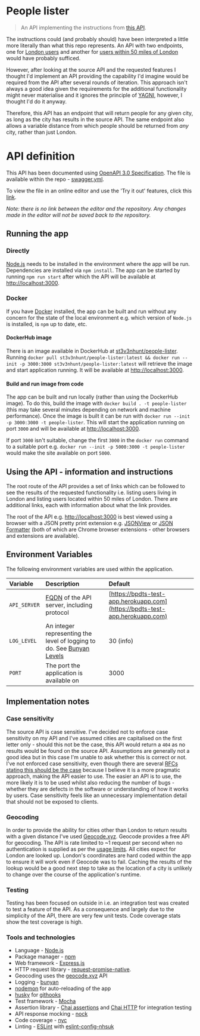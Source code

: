 # People lister

> An API implementing the instructions from
[this API](https://bpdts-test-app.herokuapp.com/instructions).

The instructions could (and probably should) have been interpreted a little
more literally than what this repo represents. An API with two endpoints, one
for
[London users](https://people-lister.azurewebsites.net/people?location=london)
and another for
[users within 50 miles of London](https://people-lister.azurewebsites.net/people?location=london&distance=50)
would have probably sufficed.

However, after looking at the source API and the requested features I
thought I'd implement an API providing the capability I'd imagine would be
required from the API after several rounds of iteration. This approach isn't
always a good idea given the requirements for the additional functionality
might never materialise and it ignores the principle of
[YAGNI](https://martinfowler.com/bliki/Yagni.html), however, I thought I'd do
it anyway.

Therefore, this API has an endpoint that will return people for any given city,
as long as the city has results in the source API. The same endpoint also
allows a variable distance from which people should be returned from _any_
city, rather than just London.

# API definition

This API has been documented using
[OpenAPI 3.0 Specification](https://swagger.io/docs/specification/about/).
The file is available within the repo - [swagger.yml](swagger.yml).

To view the file in an online editor and use the 'Try it out' features, click
this
[link](https://editor.swagger.io?url=https://raw.githubusercontent.com/st3v3nhunt/people-lister/master/swagger.yml).

_Note: there is no link between the editor and the repository. Any changes made
in the editor will not be saved back to the repository._

## Running the app

### Directly

[Node.js](https://nodejs.org/en/) needs to be installed in the environment
where the app will be run.  Dependencies are installed via `npm install`.
The app can be started by running `npm run start` after which the API will be
available at [http://localhost:3000](http://localhost:3000).

### Docker

If you have [Docker](https://www.docker.com/) installed, the app can be built
and run without any concern for the state of the local environment e.g. which
version of `Node.js` is installed, is `npm` up to date, etc.

#### DockerHub image

There is an image available in DockerHub at
[st3v3nhunt/people-lister](https://hub.docker.com/r/st3v3nhunt/people-lister).
Running `docker pull st3v3nhunt/people-lister:latest && docker run
--init -p 3000:3000 st3v3nhunt/people-lister:latest` will retrieve the image
and start application running.
It will be available at [http://localhost:3000](http://localhost:3000).

#### Build and run image from code

The app can be built and run locally (rather than using the DockerHub image).
To do this, build the image with `docker build . -t people-lister` (this may
take several minutes depending on network and machine performance).
Once the image is built it can be run with `docker run --init -p
3000:3000 -t people-lister`. This will start the application running on port
`3000` and will be available at [http://localhost:3000](http://localhost:3000).

If port `3000` isn't suitable, change the first `3000` in the `docker run` command
to a suitable port e.g. `docker run --init -p 5000:3000 -t people-lister` would
make the site available on port `5000`.

## Using the API - information and instructions

The root route of the API provides a set of links which can be followed to see
the results of the requested functionality i.e. listing users living in London
and listing users located within 50 miles of London. There are additional
links, each with information about what the link provides.

The root of the API e.g. [http://localhost:3000](http://localhost:3000) is best
viewed using a browser with a JSON pretty print extension e.g.
[JSONView](https://chrome.google.com/webstore/detail/jsonview/chklaanhfefbnpoihckbnefhakgolnmc?hl=en)
or
[JSON Formatter](https://chrome.google.com/webstore/detail/json-formatter/bcjindcccaagfpapjjmafapmmgkkhgoa?hl=en)
(both of which are Chrome browser extensions - other browsers and extensions
are available).

## Environment Variables

The following environment variables are used within the application.

| Variable     | Description                                                                                                          | Default                                                                      |
| :-------     | :----------                                                                                                          | :------                                                                      |
| `API_SERVER` | [FQDN](https://en.wikipedia.org/wiki/Fully_qualified_domain_name) of the API server, including protocol              | [https://bpdts-test-app.herokuapp.com](https://bpdts-test-app.herokuapp.com) |
| `LOG_LEVEL`  | An integer representing the level of logging to do. See [Bunyan Levels](https://www.npmjs.com/package/bunyan#levels) | 30 (info)                                                                    |
| `PORT`       | The port the application is available on                                                                             | 3000                                                                         |

## Implementation notes

### Case sensitivity

The source API is case sensitive. I've decided not to enforce case sensitivity
on my API and I've assumed cities are capitalised on the first letter only -
should this not be the case, this API would return a `404` as no
results would be found on the source API. Assumptions are generally not a good
idea but in this case I'm unable to ask whether this is correct or not.
I've not enforced case sensitivity, even though there are several
[RFCs stating this should be the case](https://stackoverflow.com/a/26196170)
because I believe it is a more pragmatic approach, making the API easier to
use. The easier an API is to use, the more likely it is to be used whilst also
reducing the number of bugs - whether they are defects in the software or
understanding of how it works by users.
Case sensitivity feels like an unnecessary implementation detail that should
not be exposed to clients.

### Geocoding

In order to provide the ability for cities other than London to return results
with a given distance I've used [Geocode.xyz](https://geocode.xyz/). Geocode
provides a free API for geocoding. The API is rate limited to ~1 request per
second when no authentication is supplied as per the [usage
limits](https://geocode.xyz/api).
All cities expect for London are looked up. London's coordinates are hard coded
within the app to ensure it will work even if Geocode was to fail. Caching the
results of the lookup would be a good next step to take as the location of a
city is unlikely to change over the course of the application's runtime.

### Testing

Testing has been focused on outside in i.e. an integration test was created to
test a feature of the API. As a consequence and largely due to the simplicity
of the API, there are very few unit tests.
Code coverage stats show the test coverage is high.

### Tools and technologies

* Language - [Node.js](https://nodejs.org/en/)
* Package manager - [npm](https://docs.npmjs.com/)
* Web framework - [Express.js](https://expressjs.com/)
* HTTP request library -
  [request-promise-native](https://www.npmjs.com/package/request-promise-native).
* Geocoding uses the [geocode.xyz](https://geocode.xyz/) API
* Logging - [bunyan](https://www.npmjs.com/package/bunyan)
* [nodemon](https://www.npmjs.com/package/nodemon) for auto-reloading of the app
* [husky](https://www.npmjs.com/package/husky) for
  [githooks](https://git-scm.com/docs/githooks)
* Test framework - [Mocha](https://mochajs.org/)
* Assertion library - [Chai assertions](https://www.chaijs.com/) and
  [Chai HTTP](https://www.npmjs.com/package/chai-http) for integration testing
* API response mocking - [nock](https://www.npmjs.com/package/nock)
* Code coverage - [nyc](https://www.npmjs.com/package/nyc)
* Linting - [ESLint](https://eslint.org/) with
  [eslint-config-nhsuk](https://www.npmjs.com/package/eslint-config-nhsuk)
